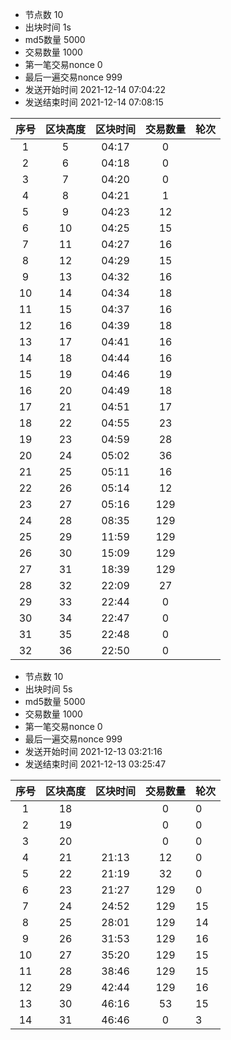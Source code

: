- 节点数      10
- 出块时间    1s
- md5数量    5000
- 交易数量    1000
- 第一笔交易nonce  0
- 最后一遍交易nonce 999
- 发送开始时间 2021-12-14 07:04:22
- 发送结束时间 2021-12-14 07:08:15

|  序号   |  区块高度 | 区块时间  | 交易数量 |轮次 |
| :----: | :------: | :-----:  | :----: |---- |
| 1      |   5    | 04:17      |   0    |     |
| 2      |   6    | 04:18      |   0    |     |
| 3      |   7    | 04:20      |   0    |     |
| 4      |   8    | 04:21      |   1    |     |
| 5      |   9    | 04:23      |   12   |     |
| 6      |   10   | 04:25      |   15   |     |
| 7      |   11   | 04:27      |   16   |     |
| 8      |   12   | 04:29      |   15   |     |
| 9      |   13   | 04:32      |   16   |     |
| 10     |   14   | 04:34      |   18   |     |
| 11     |   15   | 04:37      |   16   |     |
| 12     |   16   | 04:39      |   18   |     |
| 13     |   17   | 04:41      |   16   |     |
| 14     |   18   | 04:44      |   16   |     |
| 15     |   19   | 04:46      |   19   |     |
| 16     |   20   | 04:49      |   18   |     |
| 17     |   21   | 04:51      |   17   |     |
| 18     |   22   | 04:55      |   23   |     |
| 19     |   23   | 04:59      |   28   |     |
| 20     |   24   | 05:02      |   36   |     |
| 21     |   25   | 05:11      |   16   |     |
| 22     |   26   | 05:14      |   12   |     |
| 23     |   27   | 05:16      |   129  |     |
| 24     |   28   | 08:35      |   129  |     |
| 25     |   29   | 11:59      |   129  |     |
| 26     |   30   | 15:09      |   129  |     |
| 27     |   31   | 18:39      |   129  |     |
| 28     |   32   | 22:09      |   27   |     |
| 29     |   33   | 22:44      |   0    |     |
| 30     |   34   | 22:47      |   0    |     |
| 31     |   35   | 22:48      |   0    |     |
| 32     |   36   | 22:50      |   0    |     |


- 节点数      10
- 出块时间    5s
- md5数量    5000
- 交易数量    1000
- 第一笔交易nonce  0
- 最后一遍交易nonce 999
- 发送开始时间 2021-12-13 03:21:16
- 发送结束时间 2021-12-13 03:25:47



|  序号   |  区块高度 | 区块时间  | 交易数量 |轮次 |
| :----: | :------: | :-----:  | :----: |---- |
| 1      |   18    |          |   0    |  0   |
| 2      |   19    |          |   0    |  0   |
| 3      |   20    |          |   0    |  0   |
| 4      |   21    |  21:13   |   12   |  0   |
| 5      |   22    |  21:19   |   32   |  0   |
| 6      |   23    |  21:27   |   129  |  0   |
| 7      |   24    |  24:52   |   129  |  15  |
| 8      |   25    |  28:01   |   129  |  14  |
| 9      |   26    |  31:53   |   129  |  16  |
| 10     |   27    |  35:20   |   129  |  15  |
| 11     |   28    |  38:46   |   129  |  15  |
| 12     |   29    |  42:44   |   129  |  16  |
| 13     |   30    |  46:16   |   53   |  15  |
| 14     |   31    |  46:46   |   0    |  3   |